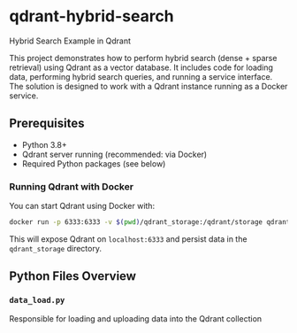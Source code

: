 # qdrant-hybrid-search

Hybrid Search Example in Qdrant

This project demonstrates how to perform hybrid search (dense + sparse retrieval) using Qdrant as a vector database. It includes code for loading data, performing hybrid search queries, and running a service interface. The solution is designed to work with a Qdrant instance running as a Docker service.

## Prerequisites

- Python 3.8+
- Qdrant server running (recommended: via Docker)
- Required Python packages (see below)

### Running Qdrant with Docker

You can start Qdrant using Docker with:

```bash
docker run -p 6333:6333 -v $(pwd)/qdrant_storage:/qdrant/storage qdrant/qdrant
```

This will expose Qdrant on `localhost:6333` and persist data in the `qdrant_storage` directory.

## Python Files Overview

### `data_load.py`
Responsible for loading and uploading data into the Qdrant collection